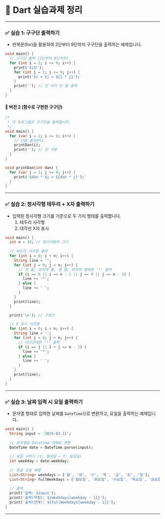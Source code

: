 # 📘 Dart 실습과제 정리

---

### ✅ 실습 1: 구구단 출력하기

- 반복문(for)을 활용하여 2단부터 9단까지 구구단을 출력하는 예제입니다.

```dart
void main() {
  // 구구단 출력 (2단부터 9단까지)
  for (int i = 2; i <= 9; i++) {
    print('$i단');
    for (int j = 1; j <= 9; j++) {
      print('$i × $j = ${i * j}');
    }
    print(''); // 단 사이 빈 줄 출력
  }
}
```

#### 📎 버전 2 (함수로 구현한 구구단)

```dart
/*
 * 이 프로그램은 구구단을 출력합니다.
 */
void main() {
  for (var i = 2; i <= 9; i++) {
    // 단을 출력한다.
    printDan(i);
    print(''); // 단 구분
  }
}

void printDan(int dan) {
  for (var j = 1; j <= 9; j++) {
    print('$dan * $j = ${dan * j}');
  }
}
```

---

### ✅ 실습 2: 정사각형 테두리 + X자 출력하기

- 입력된 정사각형 크기를 기준으로 두 가지 형태를 출력합니다.
  1. 테두리 사각형
  2. 대각선 X자 표시

```dart
void main() {
  int n = 10; // 정사각형의 크기
  
  // 테두리 사각형 출력
  for (int i = 0; i < n; i++) {
    String line = '';
    for (int j = 0; j < n; j++) {
      // 첫 줄, 마지막 줄, 첫 열, 마지막 열에만 '*' 출력
      if (i == 0 || i == n - 1 || j == 0 || j == n - 1) {
        line += '*';
      } else {
        line += ' ';
      }
    }
    print(line);
  }

  print('\n'); // 구분선

  // X 표시 사각형
  for (int i = 0; i < n; i++) {
    String line = '';
    for (int j = 0; j < n; j++) {
      // 대각선에만 '*' 출력
      if (i == j || i + j == n - 1) {
        line += '*';
      } else {
        line += ' ';
      }
    }
    print(line);
  }
}
```

---

### ✅ 실습 3: 날짜 입력 시 요일 출력하기

- 문자열 형태로 입력한 날짜를 `DateTime`으로 변환하고, 요일을 출력하는 예제입니다.

```dart
void main() {
  String input = '2025-03-11';
  
  // 문자열을 DateTime 객체로 변환
  DateTime date = DateTime.parse(input);
  
  // 요일 구하기 (1: 월요일 ~ 7: 일요일)
  int weekday = date.weekday;
  
  // 한글 요일 배열
  List<String> weekdays = ['월', '화', '수', '목', '금', '토', '일'];
  List<String> fullWeekdays = ['월요일', '화요일', '수요일', '목요일', '금요일', '토요일', '일요일'];
  
  // 출력
  print('입력: $input');
  print('출력(약칭): ${weekdays[weekday - 1]}');
  print('출력(전체): ${fullWeekdays[weekday - 1]}');
}
```

---


